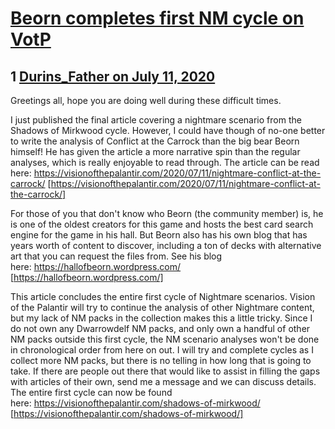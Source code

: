 # [Beorn completes first NM cycle on VotP](https://community.fantasyflightgames.com/topic/309695-beorn-completes-first-nm-cycle-on-votp/)

## 1 [Durins_Father on July 11, 2020](https://community.fantasyflightgames.com/topic/309695-beorn-completes-first-nm-cycle-on-votp/?do=findComment&comment=3960655)

Greetings all, hope you are doing well during these difficult times.

I just published the final article covering a nightmare scenario from the Shadows of Mirkwood cycle. However, I could have though of no-one better to write the analysis of Conflict at the Carrock than the big bear Beorn himself! He has given the article a more narrative spin than the regular analyses, which is really enjoyable to read through. The article can be read here: https://visionofthepalantir.com/2020/07/11/nightmare-conflict-at-the-carrock/ [https://visionofthepalantir.com/2020/07/11/nightmare-conflict-at-the-carrock/]

For those of you that don't know who Beorn (the community member) is, he is one of the oldest creators for this game and hosts the best card search engine for the game in his hall. But Beorn also has his own blog that has years worth of content to discover, including a ton of decks with alternative art that you can request the files from. See his blog here: https://hallofbeorn.wordpress.com/ [https://hallofbeorn.wordpress.com/]

This article concludes the entire first cycle of Nightmare scenarios. Vision of the Palantir will try to continue the analysis of other Nightmare content, but my lack of NM packs in the collection makes this a little tricky. Since I do not own any Dwarrowdelf NM packs, and only own a handful of other NM packs outside this first cycle, the NM scenario analyses won't be done in chronological order from here on out. I will try and complete cycles as I collect more NM packs, but there is no telling in how long that is going to take. If there are people out there that would like to assist in filling the gaps with articles of their own, send me a message and we can discuss details. The entire first cycle can now be found here: https://visionofthepalantir.com/shadows-of-mirkwood/ [https://visionofthepalantir.com/shadows-of-mirkwood/]

 

